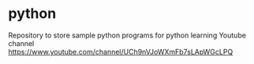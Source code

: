 # python
Repository to store sample python programs for python learning
Youtube channel https://www.youtube.com/channel/UCh9nVJoWXmFb7sLApWGcLPQ
